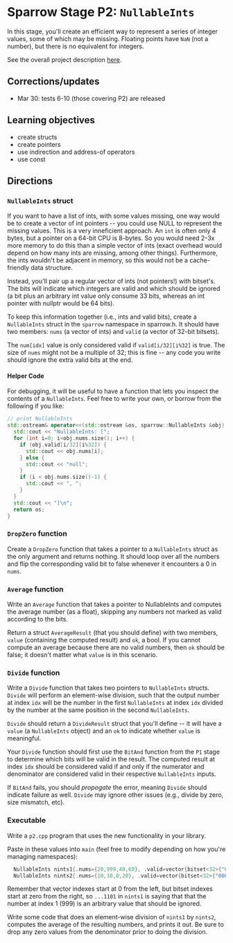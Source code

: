 # Sparrow Stage P2: `NullableInts`

In this stage, you'll create an efficient way to represent a series of
integer values, some of which may be missing.  Floating points have
`NaN` (not a number), but there is no equivalent for integers.

See the overall project description [here](README.md).

## Corrections/updates

* Mar 30: tests 6-10 (those covering P2) are released

## Learning objectives
* create structs
* create pointers
* use indirection and address-of operators
* use const

## Directions

### `NullableInts` struct

If you want to have a list of ints, with some values missing, one way
would be to create a vector of int pointers -- you could use NULL to
represent the missing values.  This is a very inneficient approach.
An `int` is often only 4 bytes, but a pointer on a 64-bit CPU is
8-bytes.  So you would need 2-3x more memory to do this than a simple
vector of ints (exact overhead would depend on how many ints are
missing, among other things).  Furthermore, the ints wouldn't be
adjacent in memory, so this would not be a cache-friendly data
structure.

Instead, you'll pair up a regular vector of ints (not pointers!) with
bitset's.  The bits will indicate which integers are valid and which
should be ignored (a bit plus an arbitrary int value only consume 33
bits, whereas an int pointer with nullptr would be 64 bits).

To keep this information together (i.e., ints and valid bits), create
a `NullableInts` struct in the `sparrow` namespace in sparrow.h.  It
should have two members: `nums` (a vector of ints) and `valid` (a
vector of 32-bit bitsets).

The `num[idx]` value is only considered valid if `valid[i/32][i%32]`
is true.  The size of `nums` might not be a multiple of 32; this is
fine -- any code you write should ignore the extra valid bits at the
end.

#### Helper Code

For debugging, it will be useful to have a function that lets you
inspect the contents of a `NullableInts`.  Feel free to write your
own, or borrow from the following if you like:

```cpp
// print NullableInts                                                                    
std::ostream& operator<<(std::ostream &os, sparrow::NullableInts &obj) {
  std::cout << "NullableInts: [";
  for (int i=0; i<obj.nums.size(); i++) {
    if (obj.valid[i/32][i%32]) {
      std::cout << obj.nums[i];
    } else {
      std::cout << "null";
    }
    if (i < obj.nums.size()-1) {
      std::cout << ", ";
    }
  }
  std::cout << "]\n";
  return os;
}
```

### `DropZero` function

Create a `DropZero` function that takes a pointer to a `NullableInts`
struct as the only argument and returns nothing.  It should loop over
all the numbers and flip the corresponding valid bit to false whenever
it encounters a 0 in `nums`.

### `Average` function

Write an `Average` function that takes a pointer to NullableInts and
computes the average number (as a float), skipping any numbers not
marked as valid according to the bits.

Return a struct `AverageResult` (that you should define) with two
members, `value` (containing the computed result) and `ok`, a bool.
If you cannot compute an average because there are no valid numbers,
then `ok` should be false; it doesn't matter what `value` is in this
scenario.

### `Divide` function

Write a `Divide` function that takes two pointers to `NullableInts`
structs.  `Divide` will perform an element-wise division, such that
the output number at index `idx` will be the number in the first
`NullableInts` at index `idx` divided by the number at the same
position in the second `NullableInts`.

`Divide` should return a `DivideResult` struct that you'll define
-- it will have a `value` (a `NullableInts` object) and an `ok` to
indicate whether `value` is meaningful.

Your `Divide` function should first use the `BitAnd` function from the
`P1` stage to determine which bits will be valid in the result.  The
computed result at index `idx` should be considered valid if and only
if the numerator and denominator are considered valid in their
respective `NullableInts` inputs.

If `BitAnd` fails, you should *propogate* the error, meaning `Divide`
should indicate failure as well.  `Divide` may ignore other issues
(e.g., divide by zero, size mismatch, etc).

### Executable

Write a `p2.cpp` program that uses the new functionality in your library.

Paste in these values into `main` (feel free to modify depending on how you're managing namespaces):

```cpp
  NullableInts nints1{.nums={20,999,40,60}, .valid=vector{bitset<32>{"00000000000000000000000000001101"}}};
  NullableInts nints2{.nums={10,10,0,20}, .valid=vector{bitset<32>{"00000000000000000000000000001111"}}};
```

Remember that vector indexes start at 0 from the left, but bitset
indexes start at zero from the right, so `...1101` in `nints1` is
saying that that the number at index 1 (999) is an arbitrary value
that should be ignored.

Write some code that does an element-wise division of `nints1` by
`nints2`, computes the average of the resulting numbers, and prints it
out.  Be sure to drop any zero values from the denominator prior to
doing the division.

